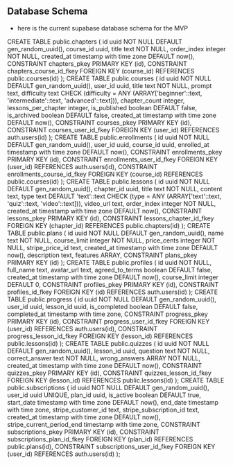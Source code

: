 ## Database Schema

- here is the current supabase database schema for the MVP

CREATE TABLE public.chapters (
  id uuid NOT NULL DEFAULT gen_random_uuid(),
  course_id uuid,
  title text NOT NULL,
  order_index integer NOT NULL,
  created_at timestamp with time zone DEFAULT now(),
  CONSTRAINT chapters_pkey PRIMARY KEY (id),
  CONSTRAINT chapters_course_id_fkey FOREIGN KEY (course_id) REFERENCES public.courses(id)
);
CREATE TABLE public.courses (
  id uuid NOT NULL DEFAULT gen_random_uuid(),
  user_id uuid,
  title text NOT NULL,
  prompt text,
  difficulty text CHECK (difficulty = ANY (ARRAY['beginner'::text, 'intermediate'::text, 'advanced'::text])),
  chapter_count integer,
  lessons_per_chapter integer,
  is_published boolean DEFAULT false,
  is_archived boolean DEFAULT false,
  created_at timestamp with time zone DEFAULT now(),
  CONSTRAINT courses_pkey PRIMARY KEY (id),
  CONSTRAINT courses_user_id_fkey FOREIGN KEY (user_id) REFERENCES auth.users(id)
);
CREATE TABLE public.enrollments (
  id uuid NOT NULL DEFAULT gen_random_uuid(),
  user_id uuid,
  course_id uuid,
  enrolled_at timestamp with time zone DEFAULT now(),
  CONSTRAINT enrollments_pkey PRIMARY KEY (id),
  CONSTRAINT enrollments_user_id_fkey FOREIGN KEY (user_id) REFERENCES auth.users(id),
  CONSTRAINT enrollments_course_id_fkey FOREIGN KEY (course_id) REFERENCES public.courses(id)
);
CREATE TABLE public.lessons (
  id uuid NOT NULL DEFAULT gen_random_uuid(),
  chapter_id uuid,
  title text NOT NULL,
  content text,
  type text DEFAULT 'text'::text CHECK (type = ANY (ARRAY['text'::text, 'quiz'::text, 'video'::text])),
  video_url text,
  order_index integer NOT NULL,
  created_at timestamp with time zone DEFAULT now(),
  CONSTRAINT lessons_pkey PRIMARY KEY (id),
  CONSTRAINT lessons_chapter_id_fkey FOREIGN KEY (chapter_id) REFERENCES public.chapters(id)
);
CREATE TABLE public.plans (
  id uuid NOT NULL DEFAULT gen_random_uuid(),
  name text NOT NULL,
  course_limit integer NOT NULL,
  price_cents integer NOT NULL,
  stripe_price_id text,
  created_at timestamp with time zone DEFAULT now(),
  description text,
  features ARRAY,
  CONSTRAINT plans_pkey PRIMARY KEY (id)
);
CREATE TABLE public.profiles (
  id uuid NOT NULL,
  full_name text,
  avatar_url text,
  agreed_to_terms boolean DEFAULT false,
  created_at timestamp with time zone DEFAULT now(),
  course_limit integer DEFAULT 0,
  CONSTRAINT profiles_pkey PRIMARY KEY (id),
  CONSTRAINT profiles_id_fkey FOREIGN KEY (id) REFERENCES auth.users(id)
);
CREATE TABLE public.progress (
  id uuid NOT NULL DEFAULT gen_random_uuid(),
  user_id uuid,
  lesson_id uuid,
  is_completed boolean DEFAULT false,
  completed_at timestamp with time zone,
  CONSTRAINT progress_pkey PRIMARY KEY (id),
  CONSTRAINT progress_user_id_fkey FOREIGN KEY (user_id) REFERENCES auth.users(id),
  CONSTRAINT progress_lesson_id_fkey FOREIGN KEY (lesson_id) REFERENCES public.lessons(id)
);
CREATE TABLE public.quizzes (
  id uuid NOT NULL DEFAULT gen_random_uuid(),
  lesson_id uuid,
  question text NOT NULL,
  correct_answer text NOT NULL,
  wrong_answers ARRAY NOT NULL,
  created_at timestamp with time zone DEFAULT now(),
  CONSTRAINT quizzes_pkey PRIMARY KEY (id),
  CONSTRAINT quizzes_lesson_id_fkey FOREIGN KEY (lesson_id) REFERENCES public.lessons(id)
);
CREATE TABLE public.subscriptions (
  id uuid NOT NULL DEFAULT gen_random_uuid(),
  user_id uuid UNIQUE,
  plan_id uuid,
  is_active boolean DEFAULT true,
  start_date timestamp with time zone DEFAULT now(),
  end_date timestamp with time zone,
  stripe_customer_id text,
  stripe_subscription_id text,
  created_at timestamp with time zone DEFAULT now(),
  stripe_current_period_end timestamp with time zone,
  CONSTRAINT subscriptions_pkey PRIMARY KEY (id),
  CONSTRAINT subscriptions_plan_id_fkey FOREIGN KEY (plan_id) REFERENCES public.plans(id),
  CONSTRAINT subscriptions_user_id_fkey FOREIGN KEY (user_id) REFERENCES auth.users(id)
);